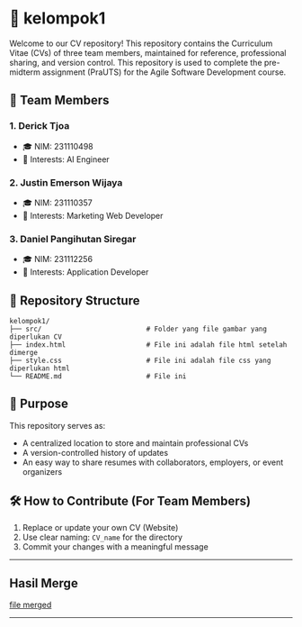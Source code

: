 # 📄 kelompok1

Welcome to our CV repository! This repository contains the Curriculum Vitae (CVs) of three team members, maintained for reference, professional sharing, and version control. This repository is used to complete the pre-midterm assignment (PraUTS) for the Agile Software Development course.

## 👥 Team Members

### 1. Derick Tjoa

- 🎓 NIM: 231110498
- 💼 Interests: AI Engineer

### 2. Justin Emerson Wijaya

- 🎓 NIM: 231110357
- 💼 Interests: Marketing Web Developer

### 3. Daniel Pangihutan Siregar

- 🎓 NIM: 231112256
- 💼 Interests: Application Developer

## 📂 Repository Structure

```
kelompok1/
├── src/                          # Folder yang file gambar yang diperlukan CV
├── index.html                    # File ini adalah file html setelah dimerge
├── style.css                     # File ini adalah file css yang diperlukan html
└── README.md                     # File ini
```

## 📌 Purpose

This repository serves as:

- A centralized location to store and maintain professional CVs
- A version-controlled history of updates
- An easy way to share resumes with collaborators, employers, or event organizers

## 🛠 How to Contribute (For Team Members)

1. Replace or update your own CV (Website)
2. Use clear naming: `CV_name` for the directory
3. Commit your changes with a meaningful message

---

## Hasil Merge
[file merged](https://dericktjoa.github.io/kelompok1/)

---
